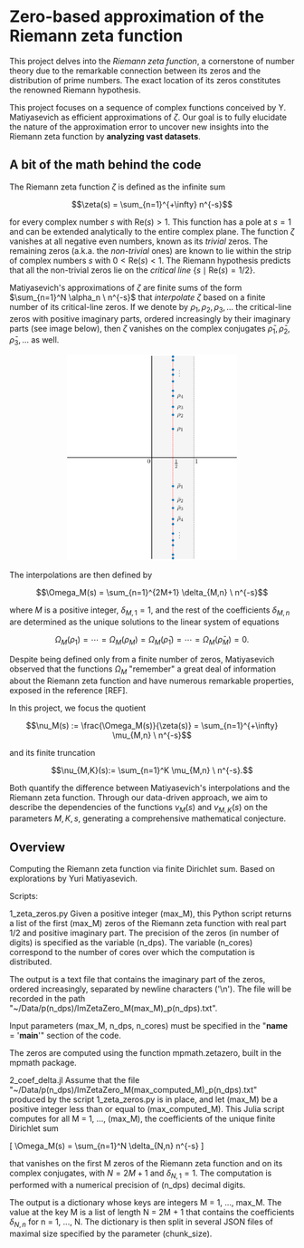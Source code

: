 # Zero-based approximation of the Riemann zeta function

This project delves into the *Riemann zeta function*, a cornerstone of number theory due to the remarkable connection between its zeros and the distribution of prime numbers. The exact location of its zeros constitutes the renowned Riemann hypothesis.

This project focuses on a sequence of complex functions conceived by Y. Matiyasevich as efficient approximations of $\zeta$. Our goal is to fully elucidate the nature of the approximation error to uncover new insights into the Riemann zeta function by **analyzing vast datasets**. 

## A bit of the math behind the code

The Riemann zeta function $\zeta$ is defined as the infinite sum 

$$\zeta(s) = \sum_{n=1}^{+\infty} n^{-s}$$ 

for every complex number $s$ with $\mathrm{Re}(s) > 1$. This function has a pole at $s=1$ and can be extended analytically to the entire complex plane. The function $\zeta$ vanishes at all negative even numbers, known as its *trivial* zeros. The remaining zeros (a.k.a. the *non-trivial* ones) are known to lie within the strip of complex numbers $s$ with $0 < \mathrm{Re}(s) < 1$. The Riemann hypothesis predicts that all the non-trivial zeros lie on the *critical line* $\lbrace s \mid \mathrm{Re}(s) = 1/2 \rbrace$. 

Matiyasevich's approximations of $\zeta$ are finite sums of the form $\sum_{n=1}^N \alpha_n \ n^{-s}$ that *interpolate* $\zeta$ based on a finite number of its critical-line zeros. If we denote by $\rho_1, \rho_2, \rho_3, \ldots$ the critical-line zeros with positive imaginary parts, ordered increasingly by their imaginary parts (see image below), then $\zeta$ vanishes on the complex conjugates $\bar\rho_1, \bar\rho_2, \bar\rho_3, \ldots$ as well. 

<p align="center"><img src="./Images/critical.png" width=300 alt="Critical strip and line with a few non-trivial zeros"></p>

The interpolations are then defined by

$$\Omega_M(s) = \sum_{n=1}^{2M+1} \delta_{M,n} \ n^{-s}$$

where $M$ is a positive integer, $\delta_{M,1} = 1$, and the rest of the coefficients $\delta_{M,n}$ are determined as the unique solutions to the linear system of equations

$$\Omega_M(\rho_1) = \cdots = \Omega_M(\rho_M) = \Omega_M(\bar\rho_1) = \cdots = \Omega_M(\bar\rho_M) = 0.$$

Despite being defined only from a finite number of zeros, Matiyasevich observed that the functions $\Omega_M$ "remember" a great deal of information about the Riemann zeta function and have numerous remarkable properties, exposed in the reference [REF]. 

In this project, we focus the quotient

$$\nu_M(s) := \frac{\Omega_M(s)}{\zeta(s)} = \sum_{n=1}^{+\infty} \mu_{M,n} \ n^{-s}$$

and its finite truncation

$$\nu_{M,K}(s):= \sum_{n=1}^K \mu_{M,n} \ n^{-s}.$$

Both quantify the difference between Matiyasevich's interpolations and the Riemann zeta function. Through our data-driven approach, we aim to describe the dependencies of the functions $\nu_M(s)$ and $\nu_{M, K}(s)$ on the parameters $M, K, s$, generating a comprehensive mathematical conjecture. 

## Overview




Computing the Riemann zeta function via finite Dirichlet sum. Based on explorations by Yuri Matiyasevich. 

Scripts:

1_zeta_zeros.py
  Given a positive integer (max_M), this Python script returns a list of the first (max_M) zeros of the Riemann zeta function 
  with real part 1/2 and positive imaginary part. The precision of the zeros (in number of digits) is specified as the variable (n_dps). 
  The variable (n_cores) correspond to the number of cores over which the computation is distributed. 

  The output is a text file that contains the imaginary part of the zeros, ordered increasingly, separated by newline characters ('\n').
  The file will be recorded in the path "~/Data/p(n_dps)/ImZetaZero_M(max_M)_p(n_dps).txt".

  Input parameters (max_M, n_dps, n_cores) must be specified in the "__name__ = '__main__'" section of the code.

  The zeros are computed using the function mpmath.zetazero, built in the mpmath package. 


2_coef_delta.jl
  Assume that the file "~/Data/p(n_dps)/ImZetaZero_M(max_computed_M)_p(n_dps).txt" produced by the script 1_zeta_zeros.py is in place, 
  and let (max_M) be a positive integer less than or equal to (max_computed_M). This Julia script computes for all M = 1, ..., (max_M), 
  the coefficients of the unique finite Dirichlet sum

  \[
    \Omega_M(s) = \sum_{n=1}^N \delta_{N,n} n^{-s}
  \]

  that vanishes on the first M zeros of the Riemann zeta function and on its complex conjugates, with $N = 2M + 1$ and $\delta_{N,1} = 1$.
  The computation is performed with a numerical precision of (n_dps) decimal digits. 

  The output is a dictionary whose keys are integers M = 1, ..., max_M. The value at the key M is a list of length N = 2M + 1 that contains
  the coefficients $\delta_{N,n}$ for n = 1, ..., N. The dictionary is then split in several JSON files of maximal size specified by
  the parameter (chunk_size).

